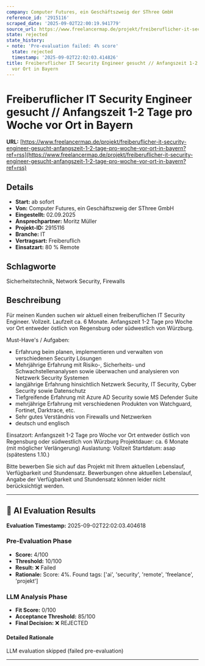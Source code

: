 ```yaml
---
company: Computer Futures, ein Geschäftszweig der SThree GmbH
reference_id: '2915116'
scraped_date: '2025-09-02T22:00:19.941779'
source_url: https://www.freelancermap.de/projekt/freiberuflicher-it-security-engineer-gesucht-anfangszeit-1-2-tage-pro-woche-vor-ort-in-bayern?ref=rss
state: rejected
state_history:
- note: 'Pre-evaluation failed: 4% score'
  state: rejected
  timestamp: '2025-09-02T22:02:03.414826'
title: Freiberuflicher IT Security Engineer gesucht // Anfangszeit 1-2 Tage pro Woche
  vor Ort in Bayern
---
```



# Freiberuflicher IT Security Engineer gesucht // Anfangszeit 1-2 Tage pro Woche vor Ort in Bayern
**URL:** [https://www.freelancermap.de/projekt/freiberuflicher-it-security-engineer-gesucht-anfangszeit-1-2-tage-pro-woche-vor-ort-in-bayern?ref=rss](https://www.freelancermap.de/projekt/freiberuflicher-it-security-engineer-gesucht-anfangszeit-1-2-tage-pro-woche-vor-ort-in-bayern?ref=rss)
## Details
- **Start:** ab sofort
- **Von:** Computer Futures, ein Geschäftszweig der SThree GmbH
- **Eingestellt:** 02.09.2025
- **Ansprechpartner:** Moritz Müller
- **Projekt-ID:** 2915116
- **Branche:** IT
- **Vertragsart:** Freiberuflich
- **Einsatzart:** 80
                                                % Remote

## Schlagworte
Sicherheitstechnik, Network Security, Firewalls

## Beschreibung
Für meinen Kunden suchen wir aktuell einen freiberuflichen IT Security Engineer. Vollzeit. Laufzeit ca. 6 Monate. Anfangszeit 1-2 Tage pro Woche vor Ort entweder östlich von Regensburg oder südwestlich von Würzburg.

Must-Have's / Aufgaben:
* Erfahrung beim planen, implementieren und verwalten von verschiedenen Security Lösungen
* Mehrjährige Erfahrung mit Risiko-, Sicherheits- und Schwachstellenanalysen sowie überwachen und analysieren von Netzwerk Security Systemen
* langjährige Erfahrung hinsichtlich Netzwerk Security, IT Security, Cyber Security sowie Datenschutz
* Tiefgreifende Erfahrung mit Azure AD Security sowie MS Defender Suite
* mehrjährige Erfahrung mit verschiedenen Produkten von Watchguard, Fortinet, Darktrace, etc.
* Sehr gutes Verständnis von Firewalls und Netzwerken
* deutsch und englisch

Einsatzort: Anfangszeit 1-2 Tage pro Woche vor Ort entweder östlich von Regensburg oder südwestlich von Würzburg
Projektdauer: ca. 6 Monate (mit möglicher Verlängerung)
Auslastung: Vollzeit
Startdatum: asap (spätestens 1.10.)

Bitte bewerben Sie sich auf das Projekt mit Ihrem aktuellen Lebenslauf, Verfügbarkeit und Stundensatz.
Bewerbungen ohne aktuellen Lebenslauf, Angabe der Verfügbarkeit und Stundensatz können leider nicht berücksichtigt werden.

---

## 🤖 AI Evaluation Results

**Evaluation Timestamp:** 2025-09-02T22:02:03.404618

### Pre-Evaluation Phase
- **Score:** 4/100
- **Threshold:** 10/100
- **Result:** ❌ Failed
- **Rationale:** Score: 4%. Found tags: ['ai', 'security', 'remote', 'freelance', 'projekt']

### LLM Analysis Phase
- **Fit Score:** 0/100
- **Acceptance Threshold:** 85/100
- **Final Decision:** ❌ REJECTED

#### Detailed Rationale
LLM evaluation skipped (failed pre-evaluation)

---
